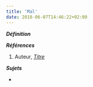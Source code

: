 ```yaml
---
title: 'Mal'
date: 2018-06-07T14:46:22+02:00
---
```


***Définition*** 

>

***Références***

1. Auteur, <u>*Titre*</u>

***Sujets***

- 
